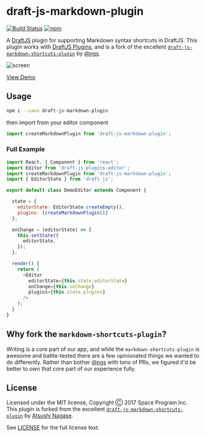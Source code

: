 draft-js-markdown-plugin
==================================

[![Build Status](https://travis-ci.org/withspectrum/draft-js-markdown-plugin.svg?branch=master)](https://travis-ci.org/withspectrum/draft-js-markdown-plugin)
[![npm](https://img.shields.io/npm/v/draft-js-markdown-plugin.svg)][npm]
<!-- [![Coverage Status](https://coveralls.io/repos/github/withspectrum/draft-js-markdown-plugin/badge.svg?branch=master)](https://coveralls.io/github/withspectrum/draft-js-markdown-plugin?branch=master) -->

A [DraftJS] plugin for supporting Markdown syntax shortcuts in DraftJS. This plugin works with [DraftJS Plugins], and is a fork of the excellent [`draft-js-markdown-shortcuts-plugin`](https://github.com/ngs/draft-js-markdown-shortcuts-plugin) by [@ngs](https://github.com/ngs).

![screen](screen.gif)

[View Demo][Demo]

## Usage

```sh
npm i --save draft-js-markdown-plugin
```

then import from your editor component

```js
import createMarkdownPlugin from 'draft-js-markdown-plugin';
```

### Full Example

```js
import React, { Component } from 'react';
import Editor from 'draft-js-plugins-editor';
import createMarkdownPlugin from 'draft-js-markdown-plugin';
import { EditorState } from 'draft-js';

export default class DemoEditor extends Component {

  state = {
    editorState: EditorState.createEmpty(),
    plugins: [createMarkdownPlugin()]
  };

  onChange = (editorState) => {
    this.setState({
      editorState,
    });
  };

  render() {
    return (
      <Editor
        editorState={this.state.editorState}
        onChange={this.onChange}
        plugins={this.state.plugins}
      />
    );
  }
}
```

## Why fork the `markdown-shortcuts-plugin`?

Writing is a core part of our app, and while the `markdown-shortcuts-plugin` is awesome and battle-tested there are a few opinionated things we wanted to do differently. Rather than bother [@ngs](https://github.com/ngs) with tons of PRs, we figured it'd be better to own that core part of our experience fully. 

## License

Licensed under the MIT license, Copyright Ⓒ 2017 Space Program Inc. This plugin is forked from the excellent [`draft-js-markdown-shortcuts-plugin`](https://github.com/ngs/draft-js-markdown-shortcuts-plugin) by [Atsushi Nagase](https://github.com/ngs).

See [LICENSE] for the full license text.

[Demo]: https://ngs.github.io/draft-js-markdown-plugin
[DraftJS]: https://facebook.github.io/draft-js/
[DraftJS Plugins]: https://github.com/draft-js-plugins/draft-js-plugins
[LICENSE]: ./LICENSE
[npm]: https://www.npmjs.com/package/draft-js-markdown-plugin
